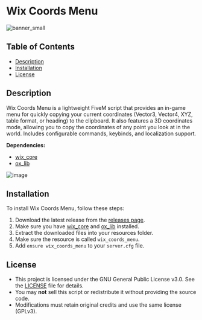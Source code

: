 # Wix Coords Menu
![banner_small](https://github.com/user-attachments/assets/b7ac06ab-aee0-41ea-b7c0-d0b3c2cc18b2)

## Table of Contents
- [Description](#description)
- [Installation](#installation)
- [License](#license)

## Description
Wix Coords Menu is a lightweight FiveM script that provides an in-game menu for quickly copying your current coordinates (Vector3, Vector4, XYZ, table format, or heading) to the clipboard. It also features a 3D coordinates mode, allowing you to copy the coordinates of any point you look at in the world. Includes configurable commands, keybinds, and localization support.

**Dependencies:**
- [wix_core](https://github.com/Wix-Development/wix_core)
- [ox_lib](https://github.com/communityox/ox_lib)

![image](https://github.com/user-attachments/assets/e9fbc35d-1c4f-4eaf-8cdb-4c08e9da8b56)

## Installation
To install Wix Coords Menu, follow these steps:
1. Download the latest release from the [releases page](https://github.com/Wix-Development/wix_coords_menu/releases).
2. Make sure you have [wix_core](https://github.com/Wix-Development/wix_core) and [ox_lib](https://github.com/communityox/ox_lib) installed.
3. Extract the downloaded files into your resources folder.
4. Make sure the resource is called `wix_coords_menu`.
5. Add `ensure wix_coords_menu` to your `server.cfg` file.

## License
- This project is licensed under the GNU General Public License v3.0. See the [LICENSE](LICENSE) file for details.
- You may **not** sell this script or redistribute it without providing the source code.  
- Modifications must retain original credits and use the same license (GPLv3).  
